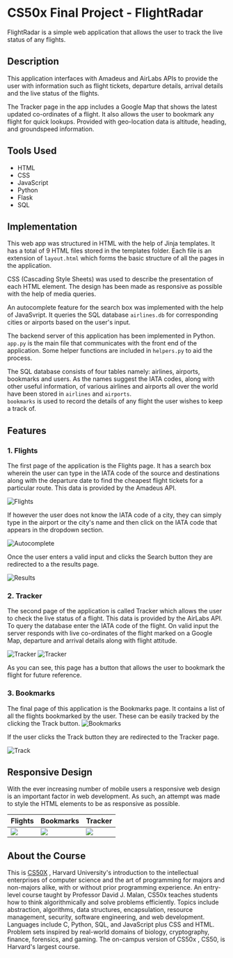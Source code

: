 
# CS50x Final Project - FlightRadar
FlightRadar is a simple web application that allows the user to track the live status of any flights. 

## Description

This application interfaces with Amadeus and AirLabs APIs to provide the user with information such as flight tickets, departure details, arrival details and the live status of the flights.

The Tracker page in the app includes a Google Map that shows the latest updated co-ordinates of a flight. It also allows the user to bookmark any flight for quick lookups. Provided with geo-location data is altitude, heading, and groundspeed information.

## Tools Used
- HTML 
- CSS
- JavaScript
- Python
- Flask
- SQL

## Implementation

This web app was structured in HTML with the help of Jinja templates. It has a total of 9 HTML files stored in the templates folder. Each file is an extension of `layout.html` which forms the basic structure of all the pages in the application. 

CSS (Cascading Style Sheets) was used to describe the presentation of each HTML element. The design has been made as responsive as possible with the help of media queries.

An autocomplete feature for the search box was implemented with the help of JavaSvript. It queries the SQL database `airlines.db` for corresponding cities or airports based on the user's input. 

The backend server of this application has been implemented in Python. `app.py` is the main file that communicates with the front end of the application. Some helper functions are included in `helpers.py` to aid the process.

The SQL database consists of four tables namely: airlines, airports, bookmarks and users. As the names suggest the IATA codes, along with other useful information, of various airlines and airports all over the world have been stored in `airlines` and `airports`. \
`bookmarks` is used to record the details of any flight the user wishes to keep a track of. 

## Features 

### 1. Flights
The first page of the application is the Flights page. It has a search box wherein the user can type in the IATA code of the source and destinations along with the departure date to find the cheapest flight tickets for a particular route. This data is provided by the Amadeus API.

![Flights](/static/preview/flights.png)

If however the user does not know the IATA code of a city, they can simply type in the airport or the city's name and then click on the IATA code that appears in the dropdown section.

![Autocomplete](/static/preview/autocomplete.png)

Once the user enters a valid input and clicks the Search button they are redirected to a the results page.

![Results](/static/preview/results.png)


### 2. Tracker
The second page of the application is called Tracker which allows the user to check the live status of a flight. This data is provided by the AirLabs API. 
To query the database enter the IATA code of the flight. On valid input the server responds with live co-ordinates of the flight marked on a Google Map, departure and arrival details along with flight attitude.
 
![Tracker](/static/preview/tracker.png)
![Tracker](/static/preview/tracker2.png)

As you can see, this page has a button that allows the user to bookmark the flight for future reference.

### 3. Bookmarks

The final page of this application is the Bookmarks page. It contains a list of all the flights bookmarked by the user. These can be easily tracked by the clicking the Track button.
![Bookmarks](/static/preview/bookmark.png)

If the user clicks the Track button they are redirected to the Tracker page. 

![Track](/static/preview/track.png)


## Responsive Design
With the ever increasing number of mobile users a responsive web design is an important factor in web development. As such, an attempt was made to style the HTML elements to be as responsive as possible. 

| Flights | Bookmarks | Tracker |
|--------------|--------------|-------------|
|![](/static/preview/responsive1.png)|![](/static/preview/responsive2.png)|![](/static/preview/responsive3.png)|


## About the Course
This is [CS50X](https://cs50.harvard.edu/x/2022/) , Harvard University's introduction to the intellectual enterprises of computer science and the art of programming for majors and non-majors alike, with or without prior programming experience. An entry-level course taught by Professor David J. Malan, CS50x teaches students how to think algorithmically and solve problems efficiently. Topics include abstraction, algorithms, data structures, encapsulation, resource management, security, software engineering, and web development. Languages include C, Python, SQL, and JavaScript plus CSS and HTML. Problem sets inspired by real-world domains of biology, cryptography, finance, forensics, and gaming. The on-campus version of CS50x , CS50, is Harvard's largest course.

